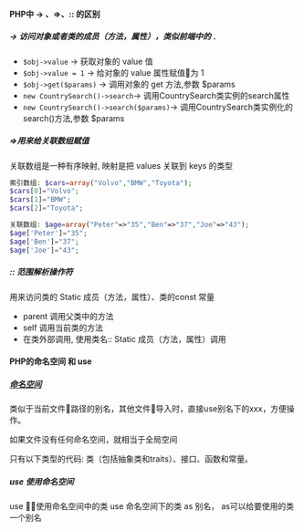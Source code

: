 #### PHP中 -> 、=>、:: 的区别

##### -> 访问对象或者类的成员（方法，属性），类似前端中的 `.`
- `$obj->value` -> 获取对象的 value 值
- `$obj->value = 1` -> 给对象的 value 属性赋值为 1
- `$obj->get($params)` -> 调用对象的 get 方法,参数 $params
- `new CountrySearch()->search`-> 调用CountrySearch类实例的search属性
- `new CountrySearch()->search($params)`-> 调用CountrySearch类实例化的search()方法,参数 $params

##### =>用来给关联数组赋值
关联数组是一种有序映射, 映射是把 values 关联到 keys 的类型
```php
索引数组: $cars=array("Volvo","BMW","Toyota");
$cars[0]="Volvo";
$cars[1]="BMW";
$cars[2]="Toyota";
```
```php
关联数组: $age=array("Peter"=>"35","Ben"=>"37","Joe"=>"43");
$age['Peter']="35";
$age['Ben']="37";
$age['Joe']="43";
```
##### :: 范围解析操作符
用来访问类的 Static 成员（方法，属性）、类的const 常量
- parent 调用父类中的方法
- self 调用当前类的方法
- 在类外部调用, 使用类名:: Static 成员（方法，属性）调用


#### PHP的命名空间 和 use

##### [命名空间](http://php.net/manual/zh/language.namespaces.importing.php)
类似于当前文件路径的别名，其他文件导入时，直接use别名下的xxx，方便操作。

如果文件没有任何命名空间，就相当于全局空间

只有以下类型的代码: 
类（包括抽象类和traits）、接口、函数和常量。

##### use 使用命名空间
use 使用命名空间中的类
use 命名空间下的类 as 别名， as可以给要使用的类一个别名